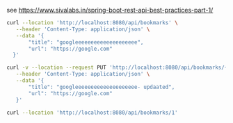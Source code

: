 see  https://www.sivalabs.in/spring-boot-rest-api-best-practices-part-1/

```sh
curl --location 'http://localhost:8080/api/bookmarks' \
   --header 'Content-Type: application/json' \
   --data '{
       "title": "googleeeeeeeeeeeeeeeeeeee",
       "url": "https://google.com"
  }'
```


```sh
curl -v --location --request PUT 'http://localhost:8080/api/bookmarks/{id}' \
   --header 'Content-Type: application/json' \
   --data '{
       "title": "googleeeeeeeeeeeeeeeeeeee- updaated",
       "url": "https://google.com"
   }'
```

```sh
curl --location 'http://localhost:8080/api/bookmarks/1'
```